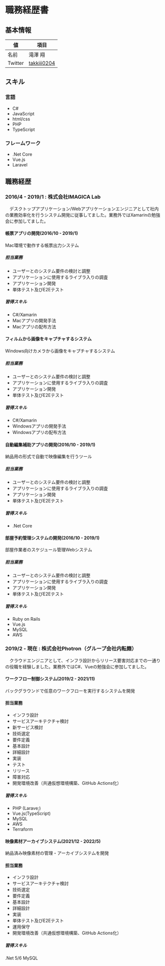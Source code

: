 # 職務経歴書

## 基本情報

|値|項目|
|---|---|
|名前|滝澤 翔|
|Twitter|[takkiii0204](https://twitter.com/takkiii0204)|

## スキル

### 言語

* C#
* JavaScript
* html/css
* PHP
* TypeScript

### フレームワーク

* .Net Core
* Vue.js
* Laravel

## 職務経歴

### 2016/4 - 2019/1 : 株式会社IMAGICA Lab

　デスクトップアプリケーション/Webアプリケーションエンジニアとして社内の業務効率化を行うシステム開発に従事してました。業務外ではXamarinの勉強会に参加してました。

#### 帳票アプリの開発(2016/10 - 2019/1)

Mac環境で動作する帳票出力システム

##### 担当業務

* ユーザーとのシステム要件の検討と調整
* アプリケーションに使用するライブラ入りの調査
* アプリケーション開発
* 単体テスト及びE2Eテスト

##### 習得スキル

* C#/Xamarin
* Macアプリの開発手法
* Macアプリの配布方法

#### フィルムから画像をキャプチャするシステム

Windows向けカメラから画像をキャプチャするシステム

##### 担当業務

* ユーザーとのシステム要件の検討と調整
* アプリケーションに使用するライブラ入りの調査
* アプリケーション開発
* 単体テスト及びE2Eテスト

##### 習得スキル

* C#/Xamarin
* Windowsアプリの開発手法
* Windowsアプリの配布方法

#### 自動編集補助アプリの開発(2016/10 - 2019/1)

納品用の形式で自動で映像編集を行うツール
##### 担当業務

* ユーザーとのシステム要件の検討と調整
* アプリケーションに使用するライブラ入りの調査
* アプリケーション開発
* 単体テスト及びE2Eテスト

##### 習得スキル

* .Net Core

#### 部屋予約管理システムの開発(2016/10 - 2019/1)

部屋作業者のスケジュール管理Webシステム
##### 担当業務

* ユーザーとのシステム要件の検討と調整
* アプリケーションに使用するライブラ入りの調査
* アプリケーション開発
* 単体テスト及びE2Eテスト

##### 習得スキル

* Ruby on Rails
* Vue.js
* MySQL
* AWS

### 2019/2 - 現在 : 株式会社Photron（グループ会社内転籍）

　クラウドエンジニアとして、インフラ設計からリリース要害対応までの一通りの役職を経験しました。業務外ではC#、Vueの勉強会に参加してました。

#### ワークフロー制御システム(2019/2 - 2021/11)

バックグラウンドで任意のワークフローを実行するシステムを開発

#### 担当業務

* インフラ設計
* サービスアーキテクチャ検討
* 新サービス検討
* 技術選定
* 要件定義
* 基本設計
* 詳細設計
* 実装
* テスト
* リリース
* 障害対応
* 開発環境改善（共通仮想環境構築、GitHub Actions化）

##### 習得スキル

* PHP (Larave;)
* Vue.js(TypeScript)
* MySQL
* AWS
* Terraform

#### 映像素材アーカイブシステム(2021/12 - 2022/5)

納品済み映像素材の管理・アーカイブシステムを開発

#### 担当業務

* インフラ設計
* サービスアーキテクチャ検討
* 技術選定
* 要件定義
* 基本設計
* 詳細設計
* 実装
* 単体テスト及びE2Eテスト
* 運用保守
* 開発環境改善（共通仮想環境構築、GitHub Actions化）

##### 習得スキル

.Net 5/6
MySQL
